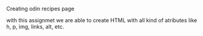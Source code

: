 Creating odin recipes page

with this assignmet we are able to create HTML with all kind of atributes like h, p, img, links, alt, etc.